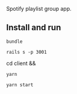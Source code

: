 Spotify playlist group app.

## Install and run

`bundle`

`rails s -p 3001`

cd client &&

`yarn`

`yarn start`

